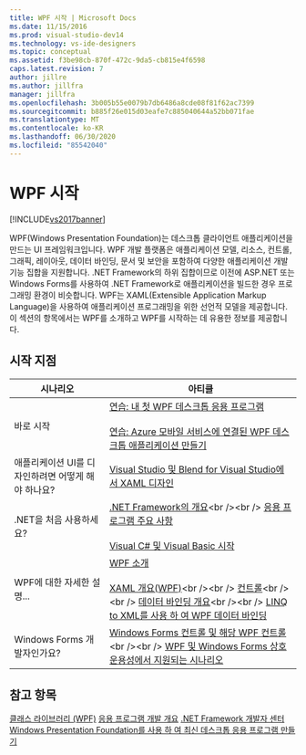 ```yaml
---
title: WPF 시작 | Microsoft Docs
ms.date: 11/15/2016
ms.prod: visual-studio-dev14
ms.technology: vs-ide-designers
ms.topic: conceptual
ms.assetid: f3be98cb-870f-472c-9da5-cb815e4f6598
caps.latest.revision: 7
author: jillre
ms.author: jillfra
manager: jillfra
ms.openlocfilehash: 3b005b55e0079b7db6486a8cde08f81f62ac7399
ms.sourcegitcommit: b885f26e015d03eafe7c885040644a52bb071fae
ms.translationtype: MT
ms.contentlocale: ko-KR
ms.lasthandoff: 06/30/2020
ms.locfileid: "85542040"
---
```

# <a name="getting-started-with-wpf"></a>WPF 시작
[!INCLUDE[vs2017banner](../includes/vs2017banner.md)]

WPF(Windows Presentation Foundation)는 데스크톱 클라이언트 애플리케이션을 만드는 UI 프레임워크입니다. WPF 개발 플랫폼은 애플리케이션 모델, 리소스, 컨트롤, 그래픽, 레이아웃, 데이터 바인딩, 문서 및 보안을 포함하여 다양한 애플리케이션 개발 기능 집합을 지원합니다. .NET Framework의 하위 집합이므로 이전에 ASP.NET 또는 Windows Forms를 사용하여 .NET Framework로 애플리케이션을 빌드한 경우 프로그래밍 환경이 비슷합니다. WPF는 XAML(Extensible Application Markup Language)을 사용하여 애플리케이션 프로그래밍을 위한 선언적 모델을 제공합니다. 이 섹션의 항목에서는 WPF를 소개하고 WPF를 시작하는 데 유용한 정보를 제공합니다.

## <a name="where-should-i-start"></a>시작 지점

|시나리오|아티클|
|-|-|
|바로 시작|[연습: 내 첫 WPF 데스크톱 응용 프로그램](../designers/walkthrough-my-first-wpf-desktop-application2.md)<br /><br /> [연습: Azure 모바일 서비스에 연결된 WPF 데스크톱 애플리케이션 만들기](../designers/walkthrough-create-a-wpf-desktop-application-connected-to-an-azure-mobile-service.md)|
|애플리케이션 UI를 디자인하려면 어떻게 해야 하나요?|[Visual Studio 및 Blend for Visual Studio에서 XAML 디자인](../designers/designing-xaml-in-visual-studio.md)|
|.NET을 처음 사용하세요?|[.NET Framework의 개요](https://msdn.microsoft.com/library/zw4w595w\(v=vs.140\).aspx)<br /><br /> [응용 프로그램 주요 사항](https://msdn.microsoft.com/library/653da4ba-3752-4d1f-a08a-de017dc86ecc)<br /><br /> [Visual C# 및 Visual Basic 시작](https://msdn.microsoft.com/library/dd492171\(v=vs.140\).aspx)|
|WPF에 대한 자세한 설명...|[WPF 소개](../designers/introduction-to-wpf.md)<br /><br /> [XAML 개요(WPF)](https://msdn.microsoft.com/library/ms752059\(v=vs.100\).aspx)<br /><br /> [컨트롤](https://msdn.microsoft.com/library/bb613551\(v=vs.100\).aspx)<br /><br /> [데이터 바인딩 개요](https://msdn.microsoft.com/library/ms752347\(v=vs.100\).aspx)<br /><br /> [LINQ to XML를 사용 하 여 WPF 데이터 바인딩](../designers/wpf-data-binding-with-linq-to-xml.md)|
|Windows Forms 개발자인가요?|[Windows Forms 컨트롤 및 해당 WPF 컨트롤](https://msdn.microsoft.com/library/ms750559\(v=vs.100\).aspx)<br /><br /> [WPF 및 Windows Forms 상호 운용성에서 지원되는 시나리오](https://msdn.microsoft.com/library/ms751797\(v=vs.100\).aspx)|

## <a name="see-also"></a>참고 항목
 [클래스 라이브러리 (WPF)](https://msdn.microsoft.com/library/ms753307\(v=vs.100\).aspx) [응용 프로그램 개발 개요](https://msdn.microsoft.com/library/bb613549\(v=vs.100\).aspx) [.NET Framework 개발자 센터](https://dotnet.microsoft.com/) [Windows Presentation Foundation를 사용 하 여 최신 데스크톱 응용 프로그램 만들기](../designers/create-modern-desktop-applications-with-windows-presentation-foundation.md)

